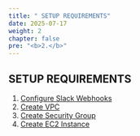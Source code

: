 ```yaml
---
title: " SETUP REQUIREMENTS"
date: 2025-07-17
weight: 2
chapter: false
pre: "<b>2.</b>"
---
```


## SETUP REQUIREMENTS

1. [Configure Slack Webhooks ](1-Configure-Slack-Webhooks/)
2. [Create VPC](2-create-vpc/)
3. [Create Security Group](3-Create-Security-Gruop/)
4. [Create EC2 Instance](4-create-ec2-instance/)